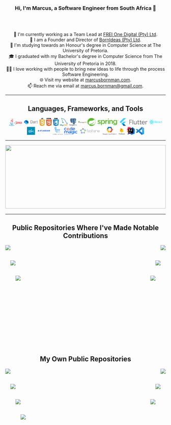 <h3 align="center">Hi, I'm Marcus, a Software Engineer from South Africa 👋</h3>
<br>
<p align="center">
  <br>
  👔 I'm currently working as a Team Lead at <a href="https://www.frei.one" title="Issues">FREI One Digital (Pty) Ltd</a>.
  <br>
  🍃 I am a Founder and Director of <a href="https://www.born.dev" title="Issues">BornIdeas (Pty) Ltd</a>.
  <br>
  🔬 I'm studying towards an Honour's degree in Computer Science at The University of Pretoria.
  <br>
  🎓 I graduated with my Bachelor's degree in Computer Science from The University of Pretoria in 2018.
  <br>
  👨‍💻 I love working with people to bring new ideas to life through the process Software Engineering.
  <br>
  🌐 Visit my website at <a href="https://marcusbornman.com" title="Issues">marcusbornman.com</a>.
  <br>
  📫 Reach me via email at <a href="mailto: marcus.bornman@gmail.com">marcus.bornman@gmail.com</a>.
</p>

<hr>

<h2 align="center">Languages, Frameworks, and Tools</h2>

<p align="center">
  <!-- Languages -->
  <code><img title="Java" height="25" src="https://github.com/marcus-bornman/marcus-bornman/blob/master/assets/java.png"></code>
  <code><img title="Dart" height="25" src="https://github.com/marcus-bornman/marcus-bornman/blob/master/assets/dart.png"></code>
  <code><img title="JavaScript" height="25" src="https://github.com/marcus-bornman/marcus-bornman/blob/master/assets/js.png"></code>
  <code><img title="HTML5" height="25" src="https://github.com/marcus-bornman/marcus-bornman/blob/master/assets/html.png"></code>
  <code><img title="CSS" height="25" src="https://github.com/marcus-bornman/marcus-bornman/blob/master/assets/css.png"></code>
  <!-- Database Management Systems -->
  <code><img title="MySQL" height="25" src="https://github.com/marcus-bornman/marcus-bornman/blob/master/assets/mysql.png"></code>
  <code><img title="PostgreSQL" height="25" src="https://github.com/marcus-bornman/marcus-bornman/blob/master/assets/postgresql.png"></code>
  <code><img title="mongoDB" height="25" src="https://github.com/marcus-bornman/marcus-bornman/blob/master/assets/mongodb.png"></code>
  <!-- Frameworks -->
  <code><img title="Spring" height="25" src="https://github.com/marcus-bornman/marcus-bornman/blob/master/assets/spring.png"></code>
  <code><img title="Flutter" height="25" src="https://github.com/marcus-bornman/marcus-bornman/blob/master/assets/flutter.png"></code>
  <code><img title="React" height="25" src="https://github.com/marcus-bornman/marcus-bornman/blob/master/assets/react.png"></code>
  <code><img title="ZK Framework" height="25" src="https://github.com/marcus-bornman/marcus-bornman/blob/master/assets/zk.png"></code>
  <!-- CI/CD Platforms/Tools -->
  <code><img title="Atlassian" height="25" src="https://github.com/marcus-bornman/marcus-bornman/blob/master/assets/atlassian.png"></code>
  <code><img title="Github Actions" height="25" src="https://github.com/marcus-bornman/marcus-bornman/blob/master/assets/actions.png"></code>
  <code><img title="CodeMagic" height="25" src="https://github.com/marcus-bornman/marcus-bornman/blob/master/assets/codemagic.png"></code>
  <code><img title="Fastlane" height="25" src="https://github.com/marcus-bornman/marcus-bornman/blob/master/assets/fastlane.png"></code>
  <!-- Cloud Platforms -->
  <code><img title="Google CLoud Platform" height="25" src="https://github.com/marcus-bornman/marcus-bornman/blob/master/assets/gcp.png"></code>
  <code><img title="Firebase" height="25" src="https://github.com/marcus-bornman/marcus-bornman/blob/master/assets/firebase.png"></code>
  <!-- Integrated Development Environments -->
  <code><img title="IntelliJ" height="25" src="https://github.com/marcus-bornman/marcus-bornman/blob/master/assets/intellij.png"></code>
  <code><img title="Visual Studio Code" height="25" src="https://github.com/marcus-bornman/marcus-bornman/blob/master/assets/vscode.png"></code>
</p>

<hr>

<a href="https://github.com/anuraghazra/github-readme-stats" title="Go to Source"><img width="100%" height="200" src="https://github-readme-stats.vercel.app/api?username=marcus-bornman&show_icons=true&theme=gotham"></a>

<hr>

<h2 align="center">Public Repositories Where I've Made Notable Contributions</h2>

<p width="100%" align="center">
    <a align="left" href="https://github.com/marcus-bornman/Algorithms" title="Algorithms">
        <img align="left" height="115" src="https://github-readme-stats.vercel.app/api/pin/?username=born-ideas&repo=itc2007&theme=gotham">
    </a>
    <a align="right" href="https://github.com/marcus-bornman/DataStructures" title="Data Structures">
        <img align="right" height="115" src="https://github-readme-stats.vercel.app/api/pin/?username=born-ideas&repo=rsa_scan&theme=gotham">
    </a>
</p>
<br><br>
<p width="100%" align="center">
    <a align="left" href="https://github.com/marcus-bornman/Algorithms" title="Algorithms">
        <img align="left" height="115" src="https://github-readme-stats.vercel.app/api/pin/?username=born-ideas&repo=masterpass&theme=gotham">
    </a>
    <a align="right" href="https://github.com/marcus-bornman/DataStructures" title="Data Structures">
        <img align="right" height="115" src="https://github-readme-stats.vercel.app/api/pin/?username=born-ideas&repo=rsa_identification&theme=gotham">
    </a>
</p>
<br><br>
<p width="100%" align="center">
    <a align="left" href="https://github.com/marcus-bornman/Algorithms" title="Algorithms">
        <img align="left" height="115" src="https://github-readme-stats.vercel.app/api/pin/?username=born-ideas&repo=measurements&theme=gotham">
    </a>
    <a align="right" href="https://github.com/marcus-bornman/DataStructures" title="Data Structures">
        <img align="right" height="115" src="https://github-readme-stats.vercel.app/api/pin/?username=FirebaseExtended&repo=flutterfire&theme=gotham">
    </a>
</p>
<br><br><br><br><br><br><br><br><br><br><br><br><br>

<h2 align="center">My Own Public Repositories</h2>

<p width="100%" align="center">
    <a align="left" href="https://github.com/marcus-bornman/Algorithms" title="Algorithms">
        <img align="left" height="115" src="https://github-readme-stats.vercel.app/api/pin/?username=marcus-bornman&repo=cos_710_assignment_1&theme=gotham">
    </a>
    <a align="right" href="https://github.com/marcus-bornman/DataStructures" title="Data Structures">
        <img align="right" height="115" src="https://github-readme-stats.vercel.app/api/pin/?username=marcus-bornman&repo=cos_790_assignment_1&theme=gotham">
    </a>
</p>
<br><br>
<p width="100%" align="center">
    <a align="left" href="https://github.com/marcus-bornman/Algorithms" title="Algorithms">
        <img align="left" height="115" src="https://github-readme-stats.vercel.app/api/pin/?username=marcus-bornman&repo=cos_710_assignment_2&theme=gotham">
    </a>
    <a align="right" href="https://github.com/marcus-bornman/DataStructures" title="Data Structures">
        <img align="right" height="115" src="https://github-readme-stats.vercel.app/api/pin/?username=marcus-bornman&repo=cos_790_assignment_2&theme=gotham">
    </a>
</p>
<br><br>
<p width="100%" align="center">
    <a align="left" href="https://github.com/marcus-bornman/Algorithms" title="Algorithms">
        <img align="left" height="115" src="https://github-readme-stats.vercel.app/api/pin/?username=marcus-bornman&repo=cos_710_assignment_3&theme=gotham">
    </a>
    <a align="right" href="https://github.com/marcus-bornman/DataStructures" title="Data Structures">
        <img align="right" height="115" src="https://github-readme-stats.vercel.app/api/pin/?username=marcus-bornman&repo=cos_790_assignment_3&theme=gotham">
    </a>
</p>
<br><br>
<p width="100%" align="center">
    <a align="left" href="https://github.com/marcus-bornman/Algorithms" title="Algorithms">
        <img align="left" height="115" src="https://github-readme-stats.vercel.app/api/pin/?username=marcus-bornman&repo=cos_730_project&theme=gotham">
    </a>
</p>